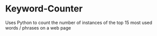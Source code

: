 # Keyword-Counter
Uses Python to count the number of instances of the top 15 most used words / phrases on a web page
